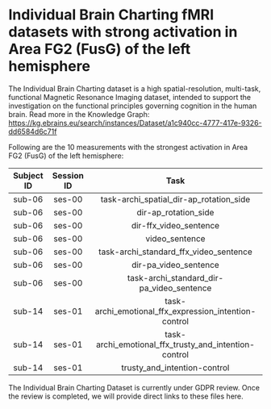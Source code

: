 # Individual Brain Charting fMRI datasets with strong activation in Area FG2 (FusG) of the left hemisphere

The Individual Brain Charting dataset is a high spatial-resolution, multi-task, functional Magnetic Resonance Imaging dataset, intended to support the investigation on the functional principles governing cognition in the human brain.
Read more in the Knowledge Graph: https://kg.ebrains.eu/search/instances/Dataset/a1c940cc-4777-417e-9326-dd6584d6c71f

Following are the 10 measurements with the strongest activation in Area FG2 (FusG) of the left hemisphere:

| Subject ID | Session ID | Task |
| :-: | :-: | :-: |
| sub-06 | ses-00 | task-archi_spatial_dir-ap_rotation_side|
| sub-06 | ses-00 | dir-ap_rotation_side|
| sub-06 | ses-00 | dir-ffx_video_sentence|
| sub-06 | ses-00 | video_sentence|
| sub-06 | ses-00 | task-archi_standard_ffx_video_sentence|
| sub-06 | ses-00 | dir-pa_video_sentence|
| sub-06 | ses-00 | task-archi_standard_dir-pa_video_sentence|
| sub-14 | ses-01 | task-archi_emotional_ffx_expression_intention-control|
| sub-14 | ses-01 | task-archi_emotional_ffx_trusty_and_intention-control|
| sub-14 | ses-01 | trusty_and_intention-control|


The Individual Brain Charting Dataset is currently under GDPR review. Once the review is completed, we will provide direct links to these files here.